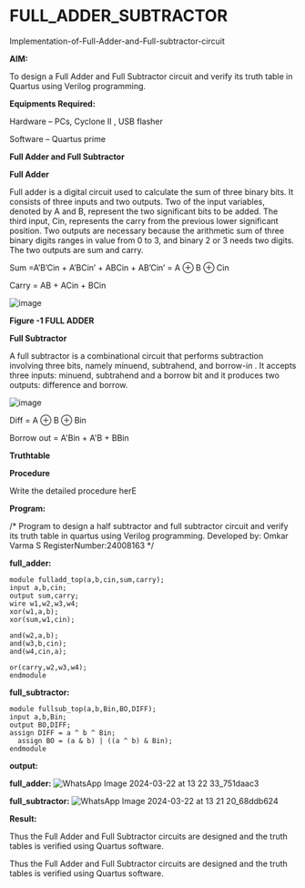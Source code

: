 # FULL_ADDER_SUBTRACTOR

Implementation-of-Full-Adder-and-Full-subtractor-circuit

**AIM:**

To design a Full Adder and Full Subtractor circuit and verify its truth table in Quartus using Verilog programming.

**Equipments Required:**

Hardware – PCs, Cyclone II , USB flasher

Software – Quartus prime

**Full Adder and Full Subtractor**

**Full Adder**

Full adder is a digital circuit used to calculate the sum of three binary bits. It consists of three inputs and two outputs. Two of the input variables, denoted by A and B, represent the two significant bits to be added. The third input, Cin, represents the carry from the previous lower significant position. Two outputs are necessary because the arithmetic sum of three binary digits ranges in value from 0 to 3, and binary 2 or 3 needs two digits. The two outputs are sum and carry.

Sum =A’B’Cin + A’BCin’ + ABCin + AB’Cin’ = A ⊕ B ⊕ Cin 

Carry = AB + ACin + BCin

![image](https://github.com/naavaneetha/FULL_ADDER_SUBTRACTOR/assets/154305477/0f30ba51-5ffb-4198-845f-18e054f675e7)

**Figure -1 FULL ADDER**

**Full Subtractor**

A full subtractor is a combinational circuit that performs subtraction involving three bits, namely minuend, subtrahend, and borrow-in . It accepts three inputs: minuend, subtrahend and a borrow bit and it produces two outputs: difference and borrow.

![image](https://github.com/naavaneetha/FULL_ADDER_SUBTRACTOR/assets/154305477/02b24f51-ab51-4304-9ad6-7b81ffc1ead5)

Diff = A ⊕ B ⊕ Bin 

Borrow out = A'Bin + A'B + BBin

**Truthtable**

**Procedure**

Write the detailed procedure herE

**Program:**

/* Program to design a half subtractor and full subtractor circuit and verify its truth table in quartus using Verilog programming.
Developed by: Omkar Varma S 
RegisterNumber:24008163
*/

**full_adder:**
```
module fulladd_top(a,b,cin,sum,carry);
input a,b,cin;
output sum,carry;
wire w1,w2,w3,w4;       
xor(w1,a,b);
xor(sum,w1,cin);        

and(w2,a,b);
and(w3,b,cin);
and(w4,cin,a);

or(carry,w2,w3,w4);
endmodule
```

**full_subtractor:**

```
module fullsub_top(a,b,Bin,BO,DIFF);
input a,b,Bin;
output BO,DIFF;
assign DIFF = a ^ b ^ Bin;
  assign BO = (a & b) | ((a ^ b) & Bin);
endmodule
```

**output:**

**full_adder:**
![WhatsApp Image 2024-03-22 at 13 22 33_751daac3](https://github.com/Priya-dharshini-Raja/FULL_ADDER_SUBTRACTOR/assets/148514803/d831c588-61a1-4bd4-8619-b4aa0a01f09e)

**full_subtractor:**
![WhatsApp Image 2024-03-22 at 13 21 20_68ddb624](https://github.com/Priya-dharshini-Raja/FULL_ADDER_SUBTRACTOR/assets/148514803/1aaa6cb3-0c07-4452-bd0c-9b4d16c04109)




**Result:**

Thus the Full Adder and Full Subtractor circuits are designed and the truth tables is verified using Quartus software.





Thus the Full Adder and Full Subtractor circuits are designed and the truth tables is verified using Quartus software.




